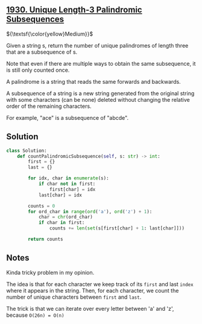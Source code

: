 ## [1930. Unique Length-3 Palindromic Subsequences](https://leetcode.com/problems/unique-length-3-palindromic-subsequences/)

${\textsf{\color{yellow}Medium}}$

Given a string s, return the number of unique palindromes of length three that are a subsequence of s.

Note that even if there are multiple ways to obtain the same subsequence, it is still only counted once.

A palindrome is a string that reads the same forwards and backwards.

A subsequence of a string is a new string generated from the original string with some characters (can be none) deleted without changing the relative order of the remaining characters.

For example, "ace" is a subsequence of "abcde".

## Solution
```python
class Solution:
    def countPalindromicSubsequence(self, s: str) -> int:
        first = {}
        last = {}

        for idx, char in enumerate(s):
            if char not in first:
                first[char] = idx
            last[char] = idx

        counts = 0
        for ord_char in range(ord('a'), ord('z') + 1):
            char = chr(ord_char)
            if char in first:
                counts += len(set(s[first[char] + 1: last[char]]))

        return counts
```

## Notes
Kinda tricky problem in my opinion.

The idea is that for each character we keep track of its `first` and last `index` where it appears in the string.
Then, for each character, we count the number of unique characters between `first` and `last`.

The trick is that we can iterate over every letter between 'a' and 'z', because `O(26n) = O(n)`
